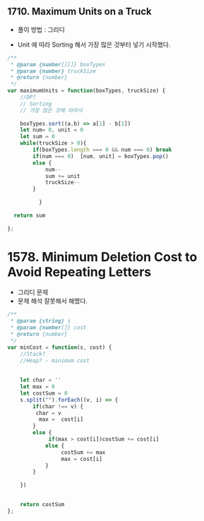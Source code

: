 ## 1710. Maximum Units on a Truck

- 풀이 방법 : 그리디 

- Unit 에 따라 Sorting 해서 가장 많은 것부터 넣기 시작했다.


```js
/**
 * @param {number[][]} boxTypes
 * @param {number} truckSize
 * @return {number}
 */
var maximumUnits = function(boxTypes, truckSize) {
    //DP?
    // Sorting
    // 가장 많은 것에 따라서 
    
    boxTypes.sort((a,b) => a[1] - b[1])
    let num= 0, unit = 0
    let sum = 0
    while(truckSize > 0){
        if(boxTypes.length === 0 && num === 0) break
        if(num === 0)  [num, unit] = boxTypes.pop()
        else {
            num--
            sum += unit
            truckSize--
        }
          
          }
    
  return sum
    
};

```
    

# 1578. Minimum Deletion Cost to Avoid Repeating Letters

- 그리디 문제 
- 문제 해석 잘못해서 해멨다.

```js
/**
 * @param {string} s
 * @param {number[]} cost
 * @return {number}
 */
var minCost = function(s, cost) {
    //Stack?
    //Heap? - minimum cost 
 
    
    let char = ''
    let max = 0
    let costSum = 0
    s.split("").forEach((v, i) => {
        if(char !== v) {
         char = v
          max =  cost[i] 
        }
        else {
             if(max > cost[i])costSum += cost[i]
            else {
                 costSum += max
                 max = cost[i]
            }
        }
        
    })

    
    return costSum
};

```